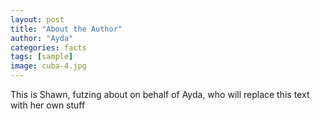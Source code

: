 ```yaml
---
layout: post
title: "About the Author"
author: "Ayda"
categories: facts
tags: [sample]
image: cuba-4.jpg
---
```


This is Shawn, futzing about on behalf of Ayda, who will replace this text with her own stuff
